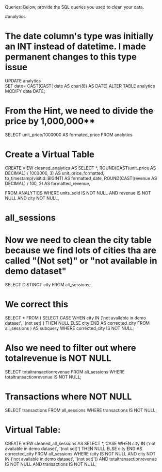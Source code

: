 


Queries:
Below, provide the SQL queries you used to clean your data.

#analytics
# The date column's type was initially  an INT instead of datetime. I made permanent changes to this type issue 



UPDATE analytics  
SET date= CAST(CAST( date AS char(8)) AS DATE) 
ALTER TABLE analytics MODIFY date DATE; 



# From the Hint, we need to divide the price by 1,000,000** 


SELECT unit_price/1000000 AS formated_price FROM analytics 




  



# Create a Virtual Table 
CREATE VIEW cleaned_analytics AS 
SELECT 
    *,
    ROUND(CAST(unit_price AS DECIMAL) / 1000000, 3) AS unit_price_formatted,
    to_timestamp(visitid::BIGINT) AS formatted_date,
    ROUND(CAST(revenue AS DECIMAL) / 100, 2) AS formatted_revenue, 
    
FROM ANALYTICS 
WHERE units_sold IS NOT NULL AND revenue IS NOT NULL AND city NOT NULL, 


# all_sessions
# Now we need to clean the city table because we find lots of cities tha are called "(Not set)" or "not available in demo dataset" 
SELECT DISTINCT city FROM all_sessions; 

# We correct this  

SELECT * FROM (
    SELECT 
        CASE 
            WHEN city IN ('not available in demo dataset', '(not set)') THEN NULL
            ELSE city 
        END AS corrected_city
    FROM all_sessions
) AS subquery
WHERE corrected_city IS NOT NULL;


# Also we need to filter out where totalrevenue is NOT NULL 

SELECT totaltransactionrevenue FROM all_sessions WHERE totaltransactionrevenue IS NOT NULL; 


# Transactions where NOT NULL 

SELECT transactions FROM all_sessions WHERE transactions IS NOT NULL; 

# Virtual Table: 
CREATE VIEW cleaned_all_sessions AS 
SELECT 
    *,
    CASE 
        WHEN city IN ('not available in demo dataset', '(not set)') THEN NULL 
        ELSE city 
    END AS corrected_city
FROM all_sessions 
WHERE 
    (city IS NOT NULL AND city NOT IN ('not available in demo dataset', '(not set)')) 
    AND totaltransactionrevenue IS NOT NULL 
    AND transactions IS NOT NULL;













